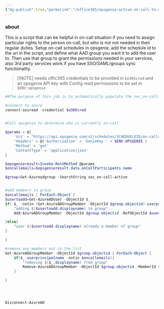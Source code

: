```yaml
---
{"dg-publish":true,"permalink":"/office365/opsgenie-active-on-call-to-aad-security-group/","tags":["public","office365","opsgenie","azuread"],"noteIcon":"1","created":"2023-08-15T14:20:13.000+02:00","updated":"2023-06-02T14:38:07.000+02:00"}
---
```



### about
This is a script that can be helpful in on-call situation if you need to assign particular rights to the person on-call, but who is not not needed in their regular duties.
Setup on-call schedules in opsgenie, add the schedule id to the uri in the script, and define what AAD group you want it to add the user to.
Then use that group to grant the permissions needed in your services, also 3rd party services work if you have SSO/SAML/groups sync functionality.


> [!NOTE] needs offic365 credentials to be provided in `$o365cred` and an opsgenie API key with Config read permissions to be set in `$ENV:opsgenie`
```powershell
##The purpose of this job is to automatically populate the sec_on-call-active group in office365 that automatically assigns a set of permissions to the person who is currently on-call

#connect to azure
connect-azuread -credential $o365cred
 

#Call opsgenie to determine who is currently on-call

$params = @{
	'Uri' = "https://api.opsgenie.com/v2/schedules/SCHEDUELEID/on-calls"
	'Headers' = @{'Authorization' = 'GenieKey ' + $ENV:OPSGENIE }
	'Method' = 'get'
	'ContentType' = 'application/json'
}

$opsgenieresult=Invoke-RestMethod @params
$oncallemails=$opsgenieresult.data.onCallParticipants.name

$group=Get-Azureadgroup -SearchString sec_on-call-active


#add members to group
$oncallemails | ForEach-Object {
$usertoadd=Get-AzureADUser -ObjectId $_
if( $_ -notin (Get-AzureADGroupMember -ObjectId $group.objectid).userprincipalname){
	"adding $($usertoadd.displayname) to group"
	Add-AzureADGroupMember -ObjectId $group.objectid -RefObjectId $usertoadd.ObjectId

}else{
	"user $($usertoadd.displayname) already a member of group"
}

}

#remove any members not in the list
Get-AzureADGroupMember -ObjectId $group.objectid | ForEach-Object {
	if($_.userprincipalname -notin $oncallemails){
		"removing $($_.displayname) from group"
		Remove-AzureADGroupMember -ObjectId $group.objectid -MemberId $_.objectid
	}

}

  
  

Disconnect-AzureAD
```